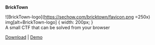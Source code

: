 **BrickTown**   
   
![BrickTown-logo](https://sechow.com/bricktown/favicon.png =250x)
img[alt=BrickTown-logo] { width: 200px; }      
A small CTF that can be solved from your browser   
   
[Download](https://github.com/Abhi-M/bricktown/archive/master.zip) | [Demo](http://windowsten10.com/bricktown/)
